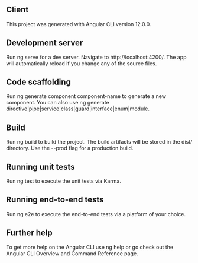 <h2>Client</h2>
This project was generated with Angular CLI version 12.0.0.

<h2>Development server</h2>
Run ng serve for a dev server. Navigate to http://localhost:4200/. The app will automatically reload if you change any of the source files.

<h2>Code scaffolding</h2>
Run ng generate component component-name to generate a new component. You can also use ng generate directive|pipe|service|class|guard|interface|enum|module.

<h2>Build</h2>
Run ng build to build the project. The build artifacts will be stored in the dist/ directory. Use the --prod flag for a production build.

<h2>Running unit tests</h2>
Run ng test to execute the unit tests via Karma.

<h2>Running end-to-end tests</h2>
Run ng e2e to execute the end-to-end tests via a platform of your choice.

<h2>Further help</h2>
To get more help on the Angular CLI use ng help or go check out the Angular CLI Overview and Command Reference page.
